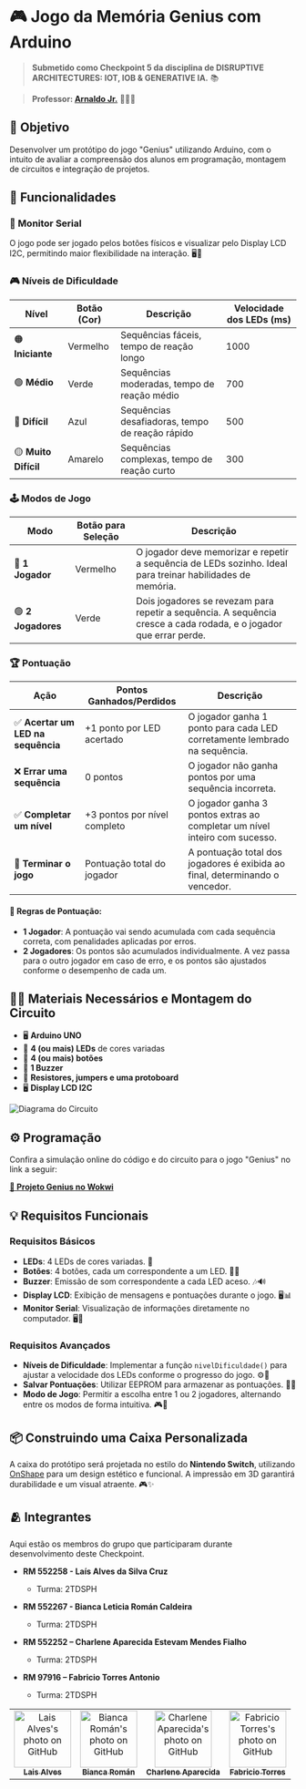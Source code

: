 # 🎮 Jogo da Memória Genius com Arduino

> **Submetido como Checkpoint 5 da disciplina de DISRUPTIVE ARCHITECTURES: IOT, IOB & GENERATIVE IA.** 📚
 
> **Professor: [Arnaldo Jr.](https://github.com/arnaldojr)** 👨🏻‍🏫

## 🎯 Objetivo
Desenvolver um protótipo do jogo "Genius" utilizando Arduino, com o intuito de avaliar a compreensão dos alunos em programação, montagem de circuitos e integração de projetos.

## 🚀 Funcionalidades

### 📡 Monitor Serial
O jogo pode ser jogado pelos botões físicos e visualizar pelo Display LCD I2C, permitindo maior flexibilidade na interação. 🖥️🔄

### 🎮 Níveis de Dificuldade

| **Nível**         | **Botão (Cor)**    | **Descrição**                                  | **Velocidade dos LEDs (ms)** |
|-------------------|--------------------|-----------------------------------------------|-----------------------------|
| 🟠 **Iniciante**   | Vermelho           | Sequências fáceis, tempo de reação longo      | 1000                        |
| 🟢 **Médio**       | Verde              | Sequências moderadas, tempo de reação médio   | 700                         |
| 🔵 **Difícil**     | Azul               | Sequências desafiadoras, tempo de reação rápido| 500                         |
| 🟡 **Muito Difícil**| Amarelo            | Sequências complexas, tempo de reação curto   | 300                         |

### 🕹️ Modos de Jogo

| **Modo**         | **Botão para Seleção** | **Descrição**                                                                    |
|------------------|------------------------|----------------------------------------------------------------------------------|
| 🔴 **1 Jogador** | Vermelho               | O jogador deve memorizar e repetir a sequência de LEDs sozinho. Ideal para treinar habilidades de memória. |
| 🟢 **2 Jogadores**| Verde                  | Dois jogadores se revezam para repetir a sequência. A sequência cresce a cada rodada, e o jogador que errar perde. |

### 🏆 Pontuação

| **Ação**                               | **Pontos Ganhados/Perdidos**                | **Descrição**                                                                          |
|---------------------------------------|---------------------------------------------|---------------------------------------------------------------------------------------|
| ✅ **Acertar um LED na sequência**     | +1 ponto por LED acertado                   | O jogador ganha 1 ponto para cada LED corretamente lembrado na sequência.              |
| ❌ **Errar uma sequência**             | 0 pontos                                    | O jogador não ganha pontos por uma sequência incorreta.                                |
| ✅ **Completar um nível**              | +3 pontos por nível completo                | O jogador ganha 3 pontos extras ao completar um nível inteiro com sucesso.             |
| 🏁 **Terminar o jogo**                 | Pontuação total do jogador                  | A pontuação total dos jogadores é exibida ao final, determinando o vencedor.           |

#### 📜 Regras de Pontuação:
- **1 Jogador**: A pontuação vai sendo acumulada com cada sequência correta, com penalidades aplicadas por erros.
- **2 Jogadores**: Os pontos são acumulados individualmente. A vez passa para o outro jogador em caso de erro, e os pontos são ajustados conforme o desempenho de cada um.

## 🔌🔧 Materiais Necessários e Montagem do Circuito
- 🖥️ **Arduino UNO**
- 🌈 **4 (ou mais) LEDs** de cores variadas
- 🔘 **4 (ou mais) botões**
- 🎵 **1 Buzzer**
- 🧰 **Resistores, jumpers e uma protoboard**
- 🖥️ **Display LCD I2C**
  
![Diagrama do Circuito](https://github.com/user-attachments/assets/e6d9cc21-0a01-4018-a283-f8501478b470) 

## ⚙️ Programação
Confira a simulação online do código e do circuito para o jogo "Genius" no link a seguir:

[**🚀 Projeto Genius no Wokwi**](https://wokwi.com/projects/411729434682390529)

## 💡 Requisitos Funcionais
### Requisitos Básicos
- **LEDs**: 4 LEDs de cores variadas. 🌈
- **Botões**: 4 botões, cada um correspondente a um LED. 🔘🔲
- **Buzzer**: Emissão de som correspondente a cada LED aceso. 🎶🔊
- **Display LCD**: Exibição de mensagens e pontuações durante o jogo. 🖥️📊
- **Monitor Serial**: Visualização de informações diretamente no computador. 🖥️🔄 

### Requisitos Avançados
- **Níveis de Dificuldade**: Implementar a função `nivelDificuldade()` para ajustar a velocidade dos LEDs conforme o progresso do jogo. ⚙️🚀
- **Salvar Pontuações**: Utilizar EEPROM para armazenar as pontuações. 💾🏅
- **Modo de Jogo**: Permitir a escolha entre 1 ou 2 jogadores, alternando entre os modos de forma intuitiva. 🎮👥

## 📦 Construindo uma Caixa Personalizada
A caixa do protótipo será projetada no estilo do **Nintendo Switch**, utilizando [OnShape](https://www.onshape.com/) para um design estético e funcional. A impressão em 3D garantirá durabilidade e um visual atraente. 🎮✨

## 🫂 Integrantes

Aqui estão os membros do grupo que participaram durante desenvolvimento deste Checkpoint.

* **RM 552258 - Laís Alves da Silva Cruz**
  - Turma: 2TDSPH

* **RM 552267 - Bianca Leticia Román Caldeira**
  - Turma: 2TDSPH
    
* **RM 552252 – Charlene Aparecida Estevam Mendes Fialho**
  - Turma: 2TDSPH

* **RM 97916 – Fabricio Torres Antonio**
  - Turma: 2TDSPH

<table>
  <tr>
    <td align="center">
      <a href="https://github.com/laiscrz">
        <img src="https://avatars.githubusercontent.com/u/133046134?v=4" width="100px;" alt="Lais Alves's photo on GitHub"/><br>
        <sub>
          <b>Lais Alves</b>
        </sub>
      </a>
    </td>
    <td align="center">
      <a href="https://github.com/biancaroman">
        <img src="https://avatars.githubusercontent.com/u/128830935?v=4" width="100px;" border-radius='50%' alt="Bianca Román's photo on GitHub"/><br>
        <sub>
          <b>Bianca Román</b>
        </sub>
      </a>
    </td>
    <td align="center">
      <a href="https://github.com/charlenefialho">
        <img src="https://avatars.githubusercontent.com/u/94643076?v=4" width="100px;" border-radius='50%' alt="Charlene Aparecida's photo on GitHub"/><br>
        <sub>
          <b>Charlene Aparecida</b>
        </sub>
      </a>
    </td>
    <td align="center">
      <a href="https://github.com/Fabs0602">
        <img src="https://avatars.githubusercontent.com/u/111320639?v=4" width="100px;" border-radius='50%' alt="Fabricio Torres's photo on GitHub"/><br>
        <sub>
          <b>Fabricio Torres</b>
        </sub>
      </a>
    </td>
  </tr>
</table>
